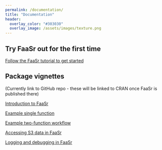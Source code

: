 ```yaml
---
permalink: /documentation/
title: "Documentation"
header:
  overlay_color: "#303030"
  overlay_image: /assets/images/texture.png
---
```


## <i class="fab fa-docker"></i> Try FaaSr out for the first time

[Follow the FaaSr tutorial to get started](https://github.com/FaaSr/FaaSr-tutorial)

## <i class="fas fa-cogs"></i> Package vignettes

(Currently link to GitHub repo - these will be linked to CRAN once FaaSr is published there)

[Introduction to FaaSr](https://github.com/FaaSr/FaaSr-package/blob/main/vignettes/faasr.Rmd)

[Example single function]([/install](https://github.com/FaaSr/FaaSr-package/blob/main/vignettes/singlefunction.Rmd))

[Example two-function workflow]([/install](https://github.com/FaaSr/FaaSr-package/blob/main/vignettes/twofunctionworkflow.Rmd))

[Accessing S3 data in FaaSr]([/install](https://github.com/FaaSr/FaaSr-package/blob/main/vignettes/S3access.Rmd))

[Logging and debugging in FaaSr]([/install](https://github.com/FaaSr/FaaSr-package/blob/main/vignettes/logging.Rmd))

